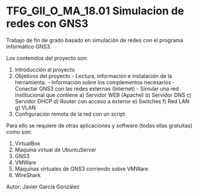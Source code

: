 # TFG_GII_O_MA_18.01  Simulacion de redes con GNS3


Trabajo de fin de grado basado en simulación de redes con el programa informático GNS3.

Los contenidos del proyecto son:
  1. Introducción al proyecto
  2. Objetivos del proyecto
    - Lectura, información e instalación de la herramienta.
    - Información sobre los complementos necesarios
    - Conectar GNS3 con las redes externas (Internet)
    - Simular una red institucional que contiene
        a) Servidor WEB (Apache)
        b) Servidor DNS
        c) Servidor DHCP
        d) Router con acceso a exterior
        e) Switches
        f) Red LAN
        g) VLAN
  3. Configuración remota de la red con un script



Para ello se requiere de otras aplicaciones y software (todas ellas gratuitas) como son:

  1. VirtualBox
  2. Maquina virtual de UbuntuServer
  3. GNS3
  4. VMWare
  5. Máquinas virtuales de GNS3 corriendo sobre VMWare
  6. WireShark



Autor: Javier García González
